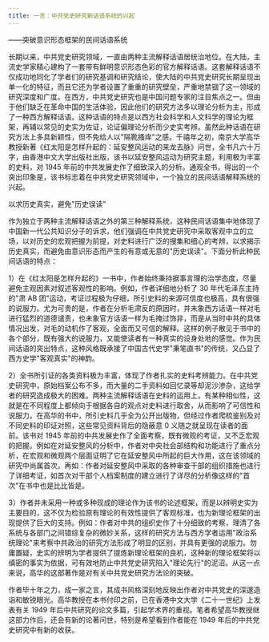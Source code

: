 ```yaml
---
title: 一言：中共党史研究新话语系统的兴起
---
```


——突破意识形态框架的民间话语系统

长期以来，中共党史研究领域，一直由两种主流解释话语居统治地位。在大陆，主流史学家精心建构了一套带有鲜明意识形态色彩的官方解释话语。这套解释话语不仅成功地同化了学者们的研究基调和研究结论，使大陆的中共党史研究长期呈现出单一化的特征，而且它还为学者设置了重重的研究壁垒，严重地禁锢了这一领域的研究深度和广度。在西方，中共党史研究也是中国问题专家的注目焦点之一。但由于他们缺乏在革命中国的生活体验，因此他们的研究方法多以理论分析为主，形成了一种西方解释话语。这种话语的特点是以西方社会科学和人文科学的理论为框架，再辅以常见的史实为佐证，论证偏理论分析而少史实考辨。虽然此种话语在研究方法上多具新颖性，但不免给人以"隔靴搔痒"之感。千禧年之初，南京大学高华教授新著《红太阳是怎样升起的：延安整风运动的来龙去脉》问世，全书凡六十万字，由香港中文大学出版社出版，该书以延安整风运动为研究主题，利用极为丰富的史料，对 1945 年前的中共发展史作了细致深入的分析。通观全书，得出的一个突出印象是，该书标志着在中共党史研究领域中，一个独立的民间话语解释系统的兴起。

以求历史真实，避免"历史误读"

作为独立于两种主流解释话语之外的第三种解释系统，这种民间话语集中地体现了中国新一代公共知识分子的诉求，他们强调在中共党史研究中采取客观中立的立场，以对历史的宏观把握为前提，对史料进行广泛的搜集和细心的考辨，以求揭示历史真实，而避免由意识形态而产生的有意或无意的"历史误读"。下面分析此种民间话语的特点：

1）在《红太阳是怎样升起的》一书中，作者始终秉持据事言理的治学态度，尽量避免主观因素对叙述客观性的影响。例如，作者详细地分析了 30 年代毛泽东主持的"肃 AB 团"运动，考证过程极为仔细，所引史料的来源可信度也极高，具有很强的说服力。尤为可贵的是，作者在分析毛肃反的原因时，并未象西方话语一样对毛进行猛烈的道德谴责，也未象官方话语一样为毛掩过饰非，而是从当时中共的具体情况出发，对毛的动机作了客观，全面而又可信的解释。这样的例子散见于书中的各个部分，既有强大的说服力，又能使读者有一种真实的设身处地的感觉。作为民间话语的突出特点，这种风格既承接了中国古代史学"秉笔直书"的传统，又凸显了西方史学"客观真实"的神韵。

2）全书所引证的各类资料极为丰富，体现了作者扎实的史料考辨能力。在中共党史研究中，原始档案公布不多，而大量的二手资料如回忆录等却泥沙渗杂，这给学者的研究造成极大的困难。两种主流解释话语在史料的运用上，有某种相似性，这就是在不同程度上都倾向于根据各自的观点对史料进行取舍，从而影响了可信性和说服力。在高华的书中，所引史料几乎全为公开出版物，但经过作者爬梳鉴别及对不同史料的印证对照，这些常见资料背后的隐蔽意 0 义随之就呈现在读者的面前。该书对 1945 年前的中共发展史作了全面考察，既有微观的考证，又不乏宏观的把握。例如在对延安整风的分析中，作者对中央社会部结构和功能进行了重点分析，在宏观和微观两个层面证明了它在延安整风中所起的巨大作用，这在该领域的研究中尚属首次。再如：作者对延安整风中采取的各种审查干部的组织措施也进行了详细考证，如首次对干部个人档案制度的建立进行了详尽的分析像这样的"首次"在书中也是比比皆是。

3）作者并未采用一种或多种现成的理论作为该书的论述框架，而是以辨明史实为主要目的，这不仅为检验原有理论的有效性提供了客观标准，也为新理论框架的出现提供了巨大的支持。例如：作者对中共的组织史作了十分细致的考察，理清了各系统与各部门之间错综复杂的微妙关系，这样的研究方法与西方学者运用"政治系统理论"来考察中共政治的研究方法形成了明显的区别，并具有更强的说服力。勿庸置疑，史实的辨明为学者提供了提炼新理论框架的良机，这种新的理论框架将以缜密的事实为依据，可有效地防止中共党史研究陷入"理论先行"的泥沼。从这一点来说，高华的这部著作是对有关中共党史研究方法论的突破。

作者毕十年之力，成一家之言，其成书风格深刻地反映出作者对中共党史的深邃造诣和敏锐眼光。高华教授在本书付印之前，已在香港中文大学《二十一世纪》上发表有关 1949 年后中共研究的论文多篇，引起学术界的重视。笔者希望高华教授继这部力作后，还会有新的论著问世，特别是希望看到作者能在 1949 年后的中共党史研究中有新的收获。
